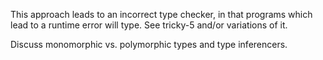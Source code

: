<!-- Copyright (c) 2012-2016 K Team. All Rights Reserved. -->

This approach leads to an incorrect type checker, in that programs which
lead to a runtime error will type.  See tricky-5 and/or variations of it.

Discuss monomorphic vs. polymorphic types and type inferencers.